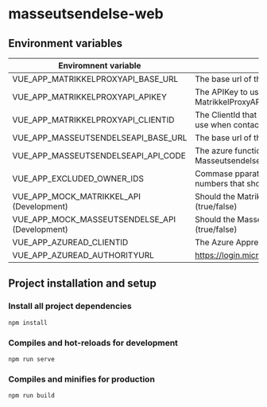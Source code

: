 # masseutsendelse-web

## Environment variables
| Enviromnent variable | Description |
|---|---|
| VUE_APP_MATRIKKELPROXYAPI_BASE_URL | The base url of the MatrikkelProxyAPI |
| VUE_APP_MATRIKKELPROXYAPI_APIKEY | The APIKey to use for using the MatrikkelProxyAPI |
| VUE_APP_MATRIKKELPROXYAPI_CLIENTID | The ClientId that the MatrikkelProxyAPI should use when contacting the Matrikkel |
| VUE_APP_MASSEUTSENDELSEAPI_BASE_URL | The base url of the MasseutsendelseAPI |
| VUE_APP_MASSEUTSENDELSEAPI_API_CODE | The azure function code for contacting the MasseutsendelseAPI |
| VUE_APP_EXCLUDED_OWNER_IDS | Commase pparated list of person/organization numbers that should be automatically excluded |
| VUE_APP_MOCK_MATRIKKEL_API (Development) | Should the MatrikkelProxyAPI be mocked? (true/false) |
| VUE_APP_MOCK_MASSEUTSENDELSE_API (Development) | Should the MasseutsendelseAPI be mocked? (true/false) |
| VUE_APP_AZUREAD_CLIENTID | The Azure Appregistration clientId |
| VUE_APP_AZUREAD_AUTHORITYURL | https://login.microsoftonline.com/**TenantID** |

## Project installation and setup
### Install all project dependencies
```
npm install
```

### Compiles and hot-reloads for development
```
npm run serve
```

### Compiles and minifies for production
```
npm run build
```